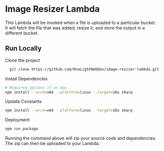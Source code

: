 # Image Resizer Lambda

This Lambda will be invoked when a file is uploaded to a particular bucket. It will fetch the file that was added, resize it, and store the output in a different bucket.

## Run Locally

Clone the project

```bash
  git clone https://github.com/OneLightWebDev/image-resizer-lambda.git
```

Install Dependencies

```bash
# Required options if on mac
npm install --arch=x64 --platform=linux --target=16x sharp
```

Update Constants

```bash
npm install --arch=x64 --platform=linux --target=16x sharp
```

Deployment

```bash
npm run package
```

Running the command above will zip your source code and dependencies. The zip can then be uploaded to your Lambda.
